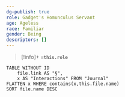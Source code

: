```yaml
---
dg-publish: true
role: Gadget's Homunculus Servant
age: Ageless
race: Familiar
gender: Being
descriptors: []
---
```


> [!info]+
> **`=this.role`**

```dataview
TABLE WITHOUT ID
	file.link AS "§", 
	x AS "Interactions" FROM "Journal"
FLATTEN x WHERE contains(x,this.file.name) 
SORT file.name DESC
```



